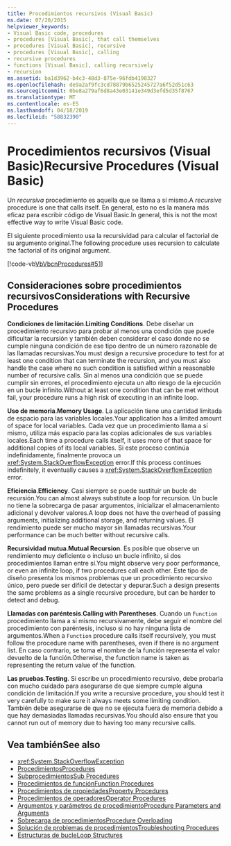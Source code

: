 ```yaml
---
title: Procedimientos recursivos (Visual Basic)
ms.date: 07/20/2015
helpviewer_keywords:
- Visual Basic code, procedures
- procedures [Visual Basic], that call themselves
- procedures [Visual Basic], recursive
- procedures [Visual Basic], calling
- recursive procedures
- functions [Visual Basic], calling recursively
- recursion
ms.assetid: ba1d3962-b4c3-48d3-875e-96fdb4198327
ms.openlocfilehash: de9a2af9fc3cd78879b6525245727a6f52d51c63
ms.sourcegitcommit: 0be8a279af6d8a43e03141e349d3efd5d35f8767
ms.translationtype: MT
ms.contentlocale: es-ES
ms.lasthandoff: 04/18/2019
ms.locfileid: "58832390"
---
```

# <a name="recursive-procedures-visual-basic"></a><span data-ttu-id="48d49-102">Procedimientos recursivos (Visual Basic)</span><span class="sxs-lookup"><span data-stu-id="48d49-102">Recursive Procedures (Visual Basic)</span></span>
<span data-ttu-id="48d49-103">Un *recursiva* procedimiento es aquella que se llama a sí mismo.</span><span class="sxs-lookup"><span data-stu-id="48d49-103">A *recursive* procedure is one that calls itself.</span></span> <span data-ttu-id="48d49-104">En general, esto no es la manera más eficaz para escribir código de Visual Basic.</span><span class="sxs-lookup"><span data-stu-id="48d49-104">In general, this is not the most effective way to write Visual Basic code.</span></span>  
  
 <span data-ttu-id="48d49-105">El siguiente procedimiento usa la recursividad para calcular el factorial de su argumento original.</span><span class="sxs-lookup"><span data-stu-id="48d49-105">The following procedure uses recursion to calculate the factorial of its original argument.</span></span>  
  
 [!code-vb[VbVbcnProcedures#51](~/samples/snippets/visualbasic/VS_Snippets_VBCSharp/VbVbcnProcedures/VB/Class1.vb#51)]  
  
## <a name="considerations-with-recursive-procedures"></a><span data-ttu-id="48d49-106">Consideraciones sobre procedimientos recursivos</span><span class="sxs-lookup"><span data-stu-id="48d49-106">Considerations with Recursive Procedures</span></span>  
 <span data-ttu-id="48d49-107">**Condiciones de limitación**.</span><span class="sxs-lookup"><span data-stu-id="48d49-107">**Limiting Conditions**.</span></span> <span data-ttu-id="48d49-108">Debe diseñar un procedimiento recursivo para probar al menos una condición que puede dificultar la recursión y también deben considerar el caso donde no se cumple ninguna condición de ese tipo dentro de un número razonable de las llamadas recursivas.</span><span class="sxs-lookup"><span data-stu-id="48d49-108">You must design a recursive procedure to test for at least one condition that can terminate the recursion, and you must also handle the case where no such condition is satisfied within a reasonable number of recursive calls.</span></span> <span data-ttu-id="48d49-109">Sin al menos una condición que se puede cumplir sin errores, el procedimiento ejecuta un alto riesgo de la ejecución en un bucle infinito.</span><span class="sxs-lookup"><span data-stu-id="48d49-109">Without at least one condition that can be met without fail, your procedure runs a high risk of executing in an infinite loop.</span></span>  
  
 <span data-ttu-id="48d49-110">**Uso de memoria**.</span><span class="sxs-lookup"><span data-stu-id="48d49-110">**Memory Usage**.</span></span> <span data-ttu-id="48d49-111">La aplicación tiene una cantidad limitada de espacio para las variables locales.</span><span class="sxs-lookup"><span data-stu-id="48d49-111">Your application has a limited amount of space for local variables.</span></span> <span data-ttu-id="48d49-112">Cada vez que un procedimiento llama a sí mismo, utiliza más espacio para las copias adicionales de sus variables locales.</span><span class="sxs-lookup"><span data-stu-id="48d49-112">Each time a procedure calls itself, it uses more of that space for additional copies of its local variables.</span></span> <span data-ttu-id="48d49-113">Si este proceso continúa indefinidamente, finalmente provoca un <xref:System.StackOverflowException> error.</span><span class="sxs-lookup"><span data-stu-id="48d49-113">If this process continues indefinitely, it eventually causes a <xref:System.StackOverflowException> error.</span></span>  
  
 <span data-ttu-id="48d49-114">**Eficiencia**.</span><span class="sxs-lookup"><span data-stu-id="48d49-114">**Efficiency**.</span></span> <span data-ttu-id="48d49-115">Casi siempre se puede sustituir un bucle de recursión.</span><span class="sxs-lookup"><span data-stu-id="48d49-115">You can almost always substitute a loop for recursion.</span></span> <span data-ttu-id="48d49-116">Un bucle no tiene la sobrecarga de pasar argumentos, inicializar el almacenamiento adicional y devolver valores.</span><span class="sxs-lookup"><span data-stu-id="48d49-116">A loop does not have the overhead of passing arguments, initializing additional storage, and returning values.</span></span> <span data-ttu-id="48d49-117">El rendimiento puede ser mucho mayor sin llamadas recursivas.</span><span class="sxs-lookup"><span data-stu-id="48d49-117">Your performance can be much better without recursive calls.</span></span>  
  
 <span data-ttu-id="48d49-118">**Recursividad mutua**.</span><span class="sxs-lookup"><span data-stu-id="48d49-118">**Mutual Recursion**.</span></span> <span data-ttu-id="48d49-119">Es posible que observe un rendimiento muy deficiente o incluso un bucle infinito, si dos procedimientos llaman entre sí.</span><span class="sxs-lookup"><span data-stu-id="48d49-119">You might observe very poor performance, or even an infinite loop, if two procedures call each other.</span></span> <span data-ttu-id="48d49-120">Este tipo de diseño presenta los mismos problemas que un procedimiento recursivo único, pero puede ser difícil de detectar y depurar.</span><span class="sxs-lookup"><span data-stu-id="48d49-120">Such a design presents the same problems as a single recursive procedure, but can be harder to detect and debug.</span></span>  
  
 <span data-ttu-id="48d49-121">**Llamadas con paréntesis**.</span><span class="sxs-lookup"><span data-stu-id="48d49-121">**Calling with Parentheses**.</span></span> <span data-ttu-id="48d49-122">Cuando un `Function` procedimiento llama a sí mismo recursivamente, debe seguir el nombre del procedimiento con paréntesis, incluso si no hay ninguna lista de argumentos.</span><span class="sxs-lookup"><span data-stu-id="48d49-122">When a `Function` procedure calls itself recursively, you must follow the procedure name with parentheses, even if there is no argument list.</span></span> <span data-ttu-id="48d49-123">En caso contrario, se toma el nombre de la función representa el valor devuelto de la función.</span><span class="sxs-lookup"><span data-stu-id="48d49-123">Otherwise, the function name is taken as representing the return value of the function.</span></span>  
  
 <span data-ttu-id="48d49-124">**Las pruebas**.</span><span class="sxs-lookup"><span data-stu-id="48d49-124">**Testing**.</span></span> <span data-ttu-id="48d49-125">Si escribe un procedimiento recursivo, debe probarla con mucho cuidado para asegurarse de que siempre cumple alguna condición de limitación.</span><span class="sxs-lookup"><span data-stu-id="48d49-125">If you write a recursive procedure, you should test it very carefully to make sure it always meets some limiting condition.</span></span> <span data-ttu-id="48d49-126">También debe asegurarse de que no se ejecuta fuera de memoria debido a que hay demasiadas llamadas recursivas.</span><span class="sxs-lookup"><span data-stu-id="48d49-126">You should also ensure that you cannot run out of memory due to having too many recursive calls.</span></span>  
  
## <a name="see-also"></a><span data-ttu-id="48d49-127">Vea también</span><span class="sxs-lookup"><span data-stu-id="48d49-127">See also</span></span>

- <xref:System.StackOverflowException>
- [<span data-ttu-id="48d49-128">Procedimientos</span><span class="sxs-lookup"><span data-stu-id="48d49-128">Procedures</span></span>](./index.md)
- [<span data-ttu-id="48d49-129">Subprocedimientos</span><span class="sxs-lookup"><span data-stu-id="48d49-129">Sub Procedures</span></span>](./sub-procedures.md)
- [<span data-ttu-id="48d49-130">Procedimientos de función</span><span class="sxs-lookup"><span data-stu-id="48d49-130">Function Procedures</span></span>](./function-procedures.md)
- [<span data-ttu-id="48d49-131">Procedimientos de propiedades</span><span class="sxs-lookup"><span data-stu-id="48d49-131">Property Procedures</span></span>](./property-procedures.md)
- [<span data-ttu-id="48d49-132">Procedimientos de operadores</span><span class="sxs-lookup"><span data-stu-id="48d49-132">Operator Procedures</span></span>](./operator-procedures.md)
- [<span data-ttu-id="48d49-133">Argumentos y parámetros de procedimiento</span><span class="sxs-lookup"><span data-stu-id="48d49-133">Procedure Parameters and Arguments</span></span>](./procedure-parameters-and-arguments.md)
- [<span data-ttu-id="48d49-134">Sobrecarga de procedimientos</span><span class="sxs-lookup"><span data-stu-id="48d49-134">Procedure Overloading</span></span>](./procedure-overloading.md)
- [<span data-ttu-id="48d49-135">Solución de problemas de procedimientos</span><span class="sxs-lookup"><span data-stu-id="48d49-135">Troubleshooting Procedures</span></span>](./troubleshooting-procedures.md)
- [<span data-ttu-id="48d49-136">Estructuras de bucle</span><span class="sxs-lookup"><span data-stu-id="48d49-136">Loop Structures</span></span>](../../../../visual-basic/programming-guide/language-features/control-flow/loop-structures.md)
